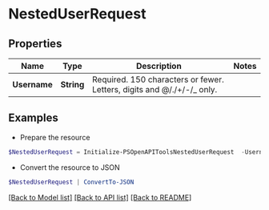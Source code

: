 # NestedUserRequest
## Properties

Name | Type | Description | Notes
------------ | ------------- | ------------- | -------------
**Username** | **String** | Required. 150 characters or fewer. Letters, digits and @/./+/-/_ only. | 

## Examples

- Prepare the resource
```powershell
$NestedUserRequest = Initialize-PSOpenAPIToolsNestedUserRequest  -Username null
```

- Convert the resource to JSON
```powershell
$NestedUserRequest | ConvertTo-JSON
```

[[Back to Model list]](../README.md#documentation-for-models) [[Back to API list]](../README.md#documentation-for-api-endpoints) [[Back to README]](../README.md)

